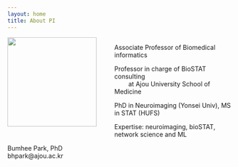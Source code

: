 ```yaml
---
layout: home
title: About PI
---
```



<div style="display: flex; align-items: flex-start;">
  <img src="../assets/img/profe.png" style="width: 200px; margin-right: 40px;"/>
  
  <div>
    <p>Associate Professor of Biomedical informatics</p>
    <p>Professor in charge of BioSTAT consulting <br>&nbsp;&nbsp;&nbsp;&nbsp;&nbsp;&nbsp;&nbsp;&nbsp;at Ajou University School of Medicine</p>
    <p>PhD in Neuroimaging (Yonsei Univ), MS in STAT (HUFS)</p>
    <p>Expertise: neuroimaging, bioSTAT, network science and ML</p>
  </div>
</div>
Bumhee Park, PhD<br>
bhpark@ajou.ac.kr
